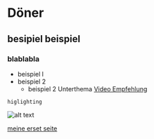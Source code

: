 # Döner
## besipiel beispiel
### blablabla
- beispiel l
- beispiel 2
  - beispiel 2 Unterthema
[Video Empfehlung](https://www.youtube.com/watch?v=eJojC3lSkwg)

`higlighting`

![alt text](http://picsum.photos/800?grayscaleblur=3)

[meine erset seite](meineersteseite.md)

